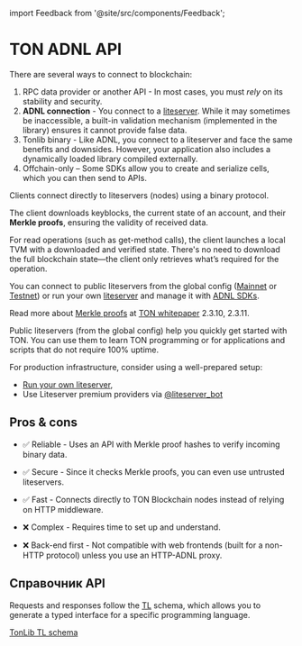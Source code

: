 import Feedback from '@site/src/components/Feedback';

# TON ADNL API

There are several ways to connect to blockchain:

1. RPC data provider or another API - In most cases, you must _rely_ on its stability and security.
2. **ADNL connection** - You connect to a [liteserver](/v3/guidelines/nodes/running-nodes/liteserver-node). While it may sometimes be inaccessible, a built-in validation mechanism (implemented in the library) ensures it cannot provide false data.
3. Tonlib binary - Like ADNL, you connect to a liteserver and face the same benefits and downsides. However, your application also includes a dynamically loaded library compiled externally.
4. Offchain-only – Some SDKs allow you to create and serialize cells, which you can then send to APIs.

Clients connect directly to liteservers (nodes) using a binary protocol.

The client downloads keyblocks, the current state of an account, and their **Merkle proofs**, ensuring the validity of received data.

For read operations (such as get-method calls), the client launches a local TVM with a downloaded and verified state. There's no need to download the full blockchain state—the client only retrieves what’s required for the operation.

You can connect to public liteservers from the global config ([Mainnet](https://ton.org/global-config.json) or [Testnet](https://ton.org/testnet-global.config.json)) or run your own [liteserver](/v3/documentation/infra/nodes/node-types) and manage it with [ADNL SDKs](/v3/guidelines/dapps/apis-sdks/sdk#overview).

Read more about [Merkle proofs](/v3/documentation/data-formats/tlb/proofs) at [TON whitepaper](https://ton.org/ton.pdf) 2.3.10, 2.3.11.

Public liteservers (from the global config) help you quickly get started with TON. You can use them to learn TON programming or for applications and scripts that do not require 100% uptime.

For production infrastructure, consider using a well-prepared setup:

- [Run your own liteserver](/v3/guidelines/nodes/running-nodes/liteserver-node),
- Use Liteserver premium providers via [@liteserver_bot](https://t.me/liteserver_bot)

## Pros & cons

- ✅ Reliable - Uses an API with Merkle proof hashes to verify incoming binary data.

- ✅ Secure - Since it checks Merkle proofs, you can even use untrusted liteservers.

- ✅ Fast - Connects directly to TON Blockchain nodes instead of relying on HTTP middleware.

- ❌ Complex - Requires time to set up and understand.

- ❌ Back-end first - Not compatible with web frontends (built for a non-HTTP protocol) unless you use an HTTP-ADNL proxy.

## Справочник API

Requests and responses follow the [TL](/v3/documentation/data-formats/tl) schema, which allows you to generate a typed interface for a specific programming language.

[TonLib TL schema](https://github.com/ton-blockchain/ton/blob/master/tl/generate/scheme/tonlib_api.tl)

<Feedback />

